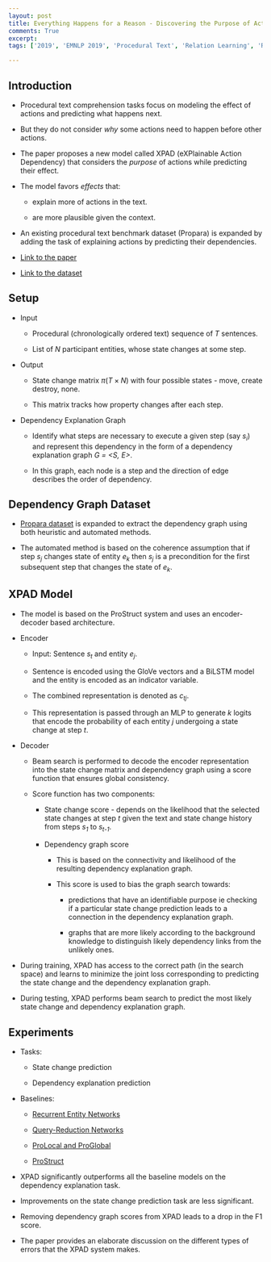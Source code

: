 ```yaml
---
layout: post
title: Everything Happens for a Reason - Discovering the Purpose of Actions in Procedural Text
comments: True
excerpt: 
tags: ['2019', 'EMNLP 2019', 'Procedural Text', 'Relation Learning', 'Relational Learning', AI, Dataset, ENMLP, Graph, NLP, Reasoning]

---
```


## Introduction

* Procedural text comprehension tasks focus on modeling the effect of actions and predicting what happens next.

* But they do not consider *why* some actions need to happen before other actions.

* The paper proposes a new model called XPAD (eXPlainable Action Dependency) that considers the *purpose* of actions while predicting their effect.

* The model favors *effects* that:
   
   * explain more of actions in the text.

   * are more plausible given the context.

* An existing procedural text benchmark dataset (Propara) is expanded by adding the task of explaining actions by predicting their dependencies.

* [Link to the paper](https://arxiv.org/abs/1909.04745)

* [Link to the dataset](http://data.allenai.org/propara/)

## Setup

* Input 
   
   * Procedural (chronologically ordered text) sequence of *T* sentences.

   * List of *N* participant entities, whose state changes at some step.

* Output
   
   * State change matrix $\pi(T \times N)$ with four possible states - move, create destroy, none.

   * This matrix tracks how property changes after each step.

* Dependency Explanation Graph

   * Identify what steps are necessary to execute a given step (say *s<sub>i</sub>*) and represent this dependency in the form of a dependency explanation graph *G = <S, E>*.

   * In this graph, each node is a step and the direction of edge describes the order of dependency.

## Dependency Graph Dataset

* [Propara dataset](https://arxiv.org/abs/1805.06975) is expanded to extract the dependency graph using both heuristic and automated methods.

* The automated method is based on the coherence assumption that if step *s<sub>j</sub>* changes state of entity *e<sub>k</sub>* then *s<sub>j</sub>* is a precondition for the first subsequent step that changes the state of *e<sub>k</sub>*.

## XPAD Model

* The model is based on the ProStruct system and uses an encoder-decoder based architecture.

* Encoder
   
   * Input: Sentence *s<sub>t</sub>* and entity *e<sub>j</sub>*.

   * Sentence is encoded using the GloVe vectors and a BiLSTM model and the entity is encoded as an indicator variable.

   * The combined representation is denoted as *c<sub>tj</sub>*.

   * This representation is passed through an MLP to generate *k* logits that encode the probability of each entity *j* undergoing a state change at step *t*.

* Decoder
   
   * Beam search is performed to decode the encoder representation into the state change matrix and dependency graph using a score function that ensures global consistency.

   * Score function has two components:

     * State change score - depends on the likelihood that the selected state changes at step *t* given the text and state change history from steps *s<sub>1</sub>* to *s<sub>t-1</sub>*.

     * Dependency graph score

       * This is based on the connectivity and likelihood of the resulting dependency explanation graph. 

       * This score is used to bias the graph search towards:

         * predictions that have an identifiable purpose ie checking if a particular state change prediction leads to a connection in the dependency explanation graph.

         * graphs that are more likely according to the background knowledge to distinguish likely dependency links from the unlikely ones.

* During training, XPAD has access to the correct path (in the search space) and learns to minimize the joint loss corresponding to predicting the state change and the dependency explanation graph.

* During testing, XPAD performs beam search to predict the most likely state change and dependency explanation graph.

## Experiments

* Tasks:
   
   * State change prediction

   * Dependency explanation prediction

* Baselines:

   * [Recurrent Entity Networks](https://arxiv.org/abs/1612.03969)

   * [Query-Reduction Networks](https://arxiv.org/abs/1606.04582)

   * [ProLocal and ProGlobal](https://arxiv.org/abs/1805.06975)

   * [ProStruct](https://arxiv.org/abs/1808.10012)

* XPAD significantly outperforms all the baseline models on the dependency explanation task.

* Improvements on the state change prediction task are less significant.

* Removing dependency graph scores from XPAD leads to a drop in the F1 score.

* The paper provides an elaborate discussion on the different types of errors that the XPAD system makes.
